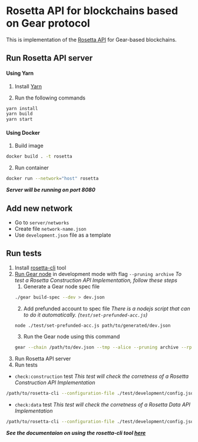 # Rosetta API for blockchains based on Gear protocol
This is implementation of the [Rosetta API](https://www.rosetta-api.org/docs/welcome.html) for Gear-based blockchains.

## Run Rosetta API server
#### Using Yarn
1. Install [Yarn](https://classic.yarnpkg.com/en/docs/install)

2. Run the following commands
```bash
yarn install
yarn build
yarn start
```

#### Using Docker
1. Build image
```bash
docker build . -t rosetta
```
2. Run container
```bash
docker run --network="host" rosetta
```

***Server will be running on port 8080***

## Add new network
- Go to `server/networks`
- Create file `network-name.json`
- Use `development.json` file as a template

## Run tests
1. Install [rosetta-cli](https://github.com/coinbase/rosetta-cli) tool
2. [Run Gear node](https://wiki.gear-tech.io/docs/node/setting-up) in development mode with flag `--pruning archive`
*To test a Rosetta Construction API Implementation, follow these steps*
   1. Generate a Gear node spec file
   ```bash
   ./gear build-spec --dev > dev.json
   ```
   2. Add prefunded account to spec file
   *There is a nodejs script that can to do it automatically. (`test/set-prefunded-acc.js`)*
   ```bash
   node ./test/set-prefunded-acc.js path/to/generated/dev.json
   ```
   3. Run the Gear node using this command
   ```bash
   gear --chain /path/to/dev.json --tmp --alice --pruning archive --rpc-methods Unsafe --rpc-cors all
   ```
1. Run Rosetta API server
2. Run tests
- `check:construction` test
*This test will check the corretness of a Rosetta Construction API Implementation*
```bash
/path/to/rosetta-cli --configuration-file ./test/development/config.json check:construction
```
- `check:data` test
*This test will check the corretness of a Rosetta Data API Implementation*
```bash
/path/to/rosetta-cli --configuration-file ./test/development/config.json check:data
```
***See the documentaion on using the rosetta-cli tool [here](https://www.rosetta-api.org/docs/rosetta_cli.html)***